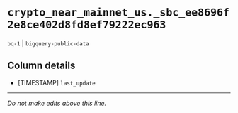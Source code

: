 # `crypto_near_mainnet_us._sbc_ee8696f2e8ce402d8fd8ef79222ec963`
`bq-1` | `bigquery-public-data`

## Column details
* [TIMESTAMP] `last_update`

-------------------------------------------------------------------------------
*Do not make edits above this line.*

